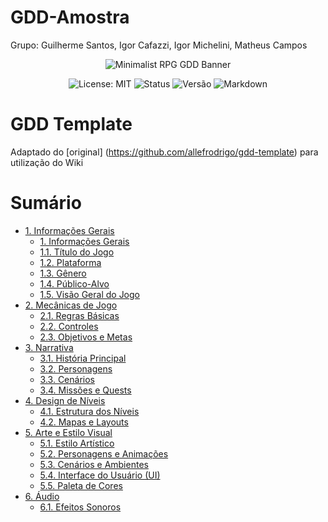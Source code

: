 # GDD-Amostra
Grupo: Guilherme Santos, Igor Cafazzi, Igor Michelini, Matheus Campos

<p align="center">
  <img src="https://i.ibb.co/56s7K8j/292330192-445386850928422-7259301303587158181-n-jpg.png" alt="Minimalist RPG GDD Banner">
</p>

<p align="center">
  <img src="https://img.shields.io/badge/License-MIT-yellow.svg?style=for-the-badge" alt="License: MIT">
  <img src="https://img.shields.io/badge/Status-Em%20Desenvolvimento-orange?style=for-the-badge" alt="Status">
  <img src="https://img.shields.io/badge/Versão-0.0.1-blue?style=for-the-badge" alt="Versão">
    <img src="https://img.shields.io/badge/Markdown-%23%23302c9b.svg?style=for-the-badge&logo=markdown&logoColor=white" alt="Markdown">
</p>

# GDD Template

Adaptado do [original] (https://github.com/allefrodrigo/gdd-template) para utilização do Wiki

# Sumário

-   [1. Informações Gerais](https://github.com/Blackszz/GDD-Amostra/wiki/1.-Informa%C3%A7%C3%B5es-Gerais)</br>
    -   [1. Informações Gerais](https://github.com/Blackszz/GDD-Amostra/wiki/1.-Informa%C3%A7%C3%B5es-Gerais#1-informa%C3%A7%C3%B5es-gerais)
    -   [1.1. Título do Jogo](https://github.com/Blackszz/GDD-Amostra/wiki/1.-Informa%C3%A7%C3%B5es-Gerais#11-t%C3%ADtulo-do-jogo)
    -   [1.2. Plataforma](https://github.com/Blackszz/GDD-Amostra/wiki/1.-Informa%C3%A7%C3%B5es-Gerais#12-plataforma)
    -   [1.3. Gênero](https://github.com/Blackszz/GDD-Amostra/wiki/1.-Informa%C3%A7%C3%B5es-Gerais#13-g%C3%AAnero)
    -   [1.4. Público-Alvo](https://github.com/Blackszz/GDD-Amostra/wiki/1.-Informa%C3%A7%C3%B5es-Gerais#14-p%C3%BAblico-alvo)
    -   [1.5. Visão Geral do Jogo](https://github.com/Blackszz/GDD-Amostra/wiki/1.-Informa%C3%A7%C3%B5es-Gerais#15-vis%C3%A3o-geral-do-jogo)
-   [2. Mecânicas de Jogo](https://github.com/Blackszz/GDD-Amostra/wiki/2.-Mec%C3%A2nicas-de-Jogo)</br>
    -   [2.1. Regras Básicas](https://github.com/Blackszz/GDD-Amostra/wiki/2.-Mec%C3%A2nicas-de-Jogo#21-regras-b%C3%A1sicas)
    -   [2.2. Controles](https://github.com/Blackszz/GDD-Amostra/wiki/2.-Mec%C3%A2nicas-de-Jogo#22-controles)
    -   [2.3. Objetivos e Metas](https://github.com/Blackszz/GDD-Amostra/wiki/2.-Mec%C3%A2nicas-de-Jogo#23-objetivos-e-metas)
-   [3. Narrativa](https://github.com/Blackszz/GDD-Amostra/wiki/3.-Narrativa)</br>
    -   [3.1. História Principal](https://github.com/Blackszz/GDD-Amostra/wiki/3.-Narrativa#31-hist%C3%B3ria-principal)
    -   [3.2. Personagens](https://github.com/Blackszz/GDD-Amostra/wiki/3.-Narrativa#32-personagens)
    -   [3.3. Cenários](https://github.com/Blackszz/GDD-Amostra/wiki/3.-Narrativa#33-cen%C3%A1rios)
    -   [3.4. Missões e Quests](https://github.com/Blackszz/GDD-Amostra/wiki/3.-Narrativa#34-miss%C3%B5es-e-quests)
-   [4. Design de Níveis](https://github.com/Blackszz/GDD-Amostra/wiki/4.-Design-de-N%C3%ADveis)</br>    
    -   [4.1. Estrutura dos Níveis](https://github.com/Blackszz/GDD-Amostra/wiki/4.-Design-de-N%C3%ADveis#41-estrutura-dos-n%C3%ADveis)
    -   [4.2. Mapas e Layouts](https://github.com/Blackszz/GDD-Amostra/wiki/4.-Design-de-N%C3%ADveis#42-mapas-e-layouts)
-   [5. Arte e Estilo Visual](https://github.com/Blackszz/GDD-Amostra/wiki/5.-Arte-e-Estilo-Visual)</br>
    -   [5.1. Estilo Artístico](https://github.com/Blackszz/GDD-Amostra/wiki/5.-Arte-e-Estilo-Visual#51-estilo-art%C3%ADstico)
    -   [5.2. Personagens e Animações](https://github.com/Blackszz/GDD-Amostra/wiki/5.-Arte-e-Estilo-Visual#52-personagens-e-anima%C3%A7%C3%B5es)
    -   [5.3. Cenários e Ambientes](https://github.com/Blackszz/GDD-Amostra/wiki/5.-Arte-e-Estilo-Visual#53-cen%C3%A1rios-e-ambientes)
    -   [5.4. Interface do Usuário (UI)](https://github.com/Blackszz/GDD-Amostra/wiki/5.-Arte-e-Estilo-Visual#54-interface-do-usu%C3%A1rio-ui)
    -   [5.5. Paleta de Cores](https://github.com/Blackszz/GDD-Amostra/wiki/5.-Arte-e-Estilo-Visual#55-paleta-de-cores)
-   [6. Áudio](https://github.com/Blackszz/GDD-Amostra/wiki/6.-%C3%81udio)</br>
    -   [6.1. Efeitos Sonoros](https://github.com/Blackszz/GDD-Amostra/wiki/6.-%C3%81udio#62-efeitos-sonoros)
